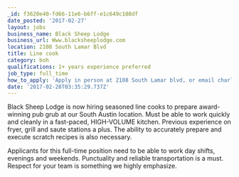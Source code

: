 ```yaml
---
_id: f3620e40-fd66-11e6-b6ff-e1c649c108df
date_posted: '2017-02-27'
layout: jobs
business_name: Black Sheep Lodge
business_url: Www.blacksheeplodge.com
location: 2108 South Lamar Blvd
title: Line cook
category: boh
qualifications: 1+ years experience preferred
job_type: full_time
how_to_apply: 'Apply in person at 2108 South Lamar blvd, or email charles@blacksheeplodge.com'
date: '2017-02-28T03:35:29.737Z'
---
```

Black Sheep Lodge is now hiring seasoned line cooks to prepare award-winning pub grub at our South Austin location. Must be able to work quickly and cleanly in a fast-paced, HIGH-VOLUME kitchen. Previous experience on fryer, grill and saute stations a plus. The ability to accurately prepare and execute scratch recipes is also necessary.

Applicants for this full-time position need to be able to work day shifts, evenings and weekends. Punctuality and reliable transportation is a must. Respect for your team is something we highly emphasize.
